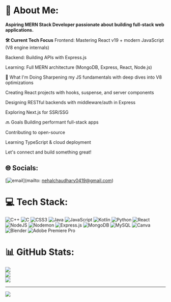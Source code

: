 # 💫 About Me:
<b>Aspiring MERN Stack Developer passionate about building full-stack web applications.</b>

<b>🛠️ Current Tech Focus</b>
Frontend: Mastering React v19 + modern JavaScript (V8 engine internals)

Backend: Building APIs with Express.js

Learning: Full MERN architecture (MongoDB, Express, React, Node.js)

🌱 What I'm Doing
Sharpening my JS fundamentals with deep dives into V8 optimizations

Creating React projects with hooks, suspense, and server components

Designing RESTful backends with middleware/auth in Express

Exploring Next.js for SSR/SSG

🔜 Goals
Building performant full-stack apps

Contributing to open-source

Learning TypeScript & cloud deployment

Let's connect and build something great!<br>


## 🌐 Socials:
[![email](https://img.shields.io/badge/Email-D14836?logo=gmail&logoColor=white)](mailto: nehalchaudhary0419@gmail.com) 

# 💻 Tech Stack:
![C++](https://img.shields.io/badge/c++-%2300599C.svg?style=for-the-badge&logo=c%2B%2B&logoColor=white) ![C](https://img.shields.io/badge/c-%2300599C.svg?style=for-the-badge&logo=c&logoColor=white) ![CSS3](https://img.shields.io/badge/css3-%231572B6.svg?style=for-the-badge&logo=css3&logoColor=white) ![Java](https://img.shields.io/badge/java-%23ED8B00.svg?style=for-the-badge&logo=openjdk&logoColor=white) ![JavaScript](https://img.shields.io/badge/javascript-%23323330.svg?style=for-the-badge&logo=javascript&logoColor=%23F7DF1E) ![Kotlin](https://img.shields.io/badge/kotlin-%237F52FF.svg?style=for-the-badge&logo=kotlin&logoColor=white) ![Python](https://img.shields.io/badge/python-3670A0?style=for-the-badge&logo=python&logoColor=ffdd54) ![React](https://img.shields.io/badge/react-%2320232a.svg?style=for-the-badge&logo=react&logoColor=%2361DAFB) ![NodeJS](https://img.shields.io/badge/node.js-6DA55F?style=for-the-badge&logo=node.js&logoColor=white) ![Nodemon](https://img.shields.io/badge/NODEMON-%23323330.svg?style=for-the-badge&logo=nodemon&logoColor=%BBDEAD) ![Express.js](https://img.shields.io/badge/express.js-%23404d59.svg?style=for-the-badge&logo=express&logoColor=%2361DAFB) ![MongoDB](https://img.shields.io/badge/MongoDB-%234ea94b.svg?style=for-the-badge&logo=mongodb&logoColor=white) ![MySQL](https://img.shields.io/badge/mysql-4479A1.svg?style=for-the-badge&logo=mysql&logoColor=white) ![Canva](https://img.shields.io/badge/Canva-%2300C4CC.svg?style=for-the-badge&logo=Canva&logoColor=white) ![Blender](https://img.shields.io/badge/blender-%23F5792A.svg?style=for-the-badge&logo=blender&logoColor=white) ![Adobe Premiere Pro](https://img.shields.io/badge/Adobe%20Premiere%20Pro-9999FF.svg?style=for-the-badge&logo=Adobe%20Premiere%20Pro&logoColor=white)
# 📊 GitHub Stats:
![](https://github-readme-stats.vercel.app/api?username=usernehal01&theme=synthwave&hide_border=false&include_all_commits=true&count_private=true)<br/>
![](https://nirzak-streak-stats.vercel.app/?user=usernehal01&theme=synthwave&hide_border=false)<br/>
![](https://github-readme-stats.vercel.app/api/top-langs/?username=usernehal01&theme=synthwave&hide_border=false&include_all_commits=true&count_private=true&layout=compact)

---
[![](https://visitcount.itsvg.in/api?id=usernehal01&icon=0&color=0)](https://visitcount.itsvg.in)

<!-- Proudly created with GPRM ( https://gprm.itsvg.in ) -->
